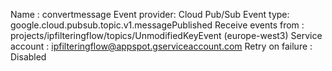 Name : convertmessage
Event provider: Cloud Pub/Sub
Event type: google.cloud.pubsub.topic.v1.messagePublished
Receive events from : projects/ipfilteringflow/topics/UnmodifiedKeyEvent (europe-west3)
Service account : ipfilteringflow@appspot.gserviceaccount.com
Retry on failure : Disabled